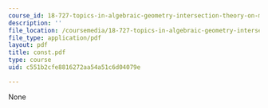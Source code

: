 ```yaml
---
course_id: 18-727-topics-in-algebraic-geometry-intersection-theory-on-moduli-spaces-spring-2006
description: ''
file_location: /coursemedia/18-727-topics-in-algebraic-geometry-intersection-theory-on-moduli-spaces-spring-2006/c551b2cfe8816272aa54a51c6d04079e_const.pdf
file_type: application/pdf
layout: pdf
title: const.pdf
type: course
uid: c551b2cfe8816272aa54a51c6d04079e

---
```

None